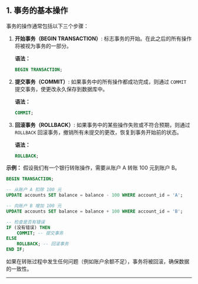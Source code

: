 ## **1. 事务的基本操作**

事务的操作通常包括以下三个步骤：

1. **开始事务（BEGIN TRANSACTION）**:
   标志事务的开始。在此之后的所有操作将被视为事务的一部分。

   **语法：**

   ```sql
   BEGIN TRANSACTION;
   ```

2. **提交事务（COMMIT）**:
   如果事务中的所有操作都成功完成，则通过 `COMMIT` 提交事务，使更改永久保存到数据库中。

   **语法：**

   ```sql
   COMMIT;
   ```

3. **回滚事务（ROLLBACK）**:
   如果事务中的某些操作失败或不符合预期，则通过 `ROLLBACK` 回滚事务，撤销所有未提交的更改，恢复到事务开始前的状态。

   **语法：**

   ```sql
   ROLLBACK;
   ```

**示例：**
假设我们有一个银行转账操作，需要从账户 A 转账 100 元到账户 B。

```sql
BEGIN TRANSACTION;

-- 从账户 A 扣除 100 元
UPDATE accounts SET balance = balance - 100 WHERE account_id = 'A';

-- 向账户 B 增加 100 元
UPDATE accounts SET balance = balance + 100 WHERE account_id = 'B';

-- 检查是否有错误
IF (没有错误) THEN
    COMMIT; -- 提交事务
ELSE
    ROLLBACK; -- 回滚事务
END IF;
```

如果在转账过程中发生任何问题（例如账户余额不足），事务将被回滚，确保数据的一致性。

---